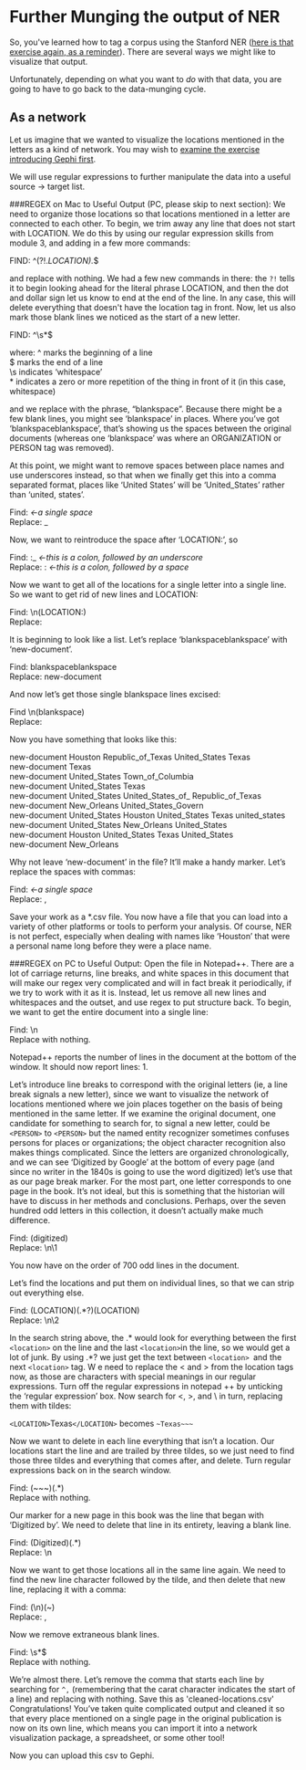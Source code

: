 # Further Munging the output of NER

So, you've learned how to tag a corpus using the Stanford NER ([here is that exercise again, as a reminder](https://github.com/hist3907b-winter2015/module3-wranglingdata/blob/master/ner.md)). There are several ways we might like to visualize that output.

Unfortunately, depending on what you want to *do* with that data, you are going to have to go back to the data-munging cycle. 
## As a network
Let us imagine that we wanted to visualize the locations mentioned in the letters as a kind of network. You may wish to [examine the exercise introducing Gephi first](https://github.com/hist3907b-winter2015/module4-holes/blob/master/gephi.md).

We will use regular expressions to further manipulate the data into a useful source -> target list.

###REGEX on Mac to Useful Output (PC, please skip to next section):
We need to organize those locations so that locations mentioned in a letter are connected to each other. To begin, we trim away any line that does not start with LOCATION. We do this by using our regular expression skills from module 3, and adding in a few more commands:

FIND: ^(?!.*LOCATION).*$

and replace with nothing. We had a few new commands in there: the ```?!``` tells it to begin looking ahead for the literal phrase LOCATION, and then the dot and dollar sign let us know to end at the end of the line. In any case, this will delete everything that doesn't have the location tag in front. Now, let us also mark those blank lines we noticed as the start of a new letter. 

FIND: ^\s*$

where:
^ marks the beginning of a line<br>
$ marks the end of a line<Br>
\s indicates ‘whitespace’<Br>
\* indicates a zero or more repetition of the thing in front of it (in this case, whitespace)

and we replace with the phrase, “blankspace”. Because there might be a few blank lines, you might see ‘blankspace’ in places. Where you’ve got ‘blankspaceblankspace’, that’s showing us the spaces between the original documents (whereas one ‘blankspace’ was where an ORGANIZATION or PERSON tag was removed).

At this point, we might want to remove spaces between place names and use underscores instead, so that when we finally get this into a comma separated format, places like ‘United States’ will be ‘United_States’ rather than ‘united, states’.

Find:  *<-a single space*<br>
Replace: \_

Now, we want to reintroduce the space after ‘LOCATION:’, so

Find: :_       *<-this is a colon, followed by an underscore*<br>
Replace: :  *<-this is a colon, followed by a space*

Now we want to get all of the locations for a single letter into a single line. So we want to get rid of new lines and LOCATION:

Find: \n(LOCATION:)<br>
Replace: 

It is beginning to look like a list. Let’s replace ‘blankspaceblankspace’ with ‘new-document’.

Find: blankspaceblankspace<br>
Replace: new-document

And now let’s get those single blankspace lines excised:

Find \n(blankspace)<br>
Replace: 

Now you have something that looks like this:

<p>
new-document Houston Republic_of_Texas United_States Texas<br>
new-document Texas<br>
new-document United_States Town_of_Columbia<br>
new-document United_States Texas<br>
new-document United_States United_States_of_ Republic_of_Texas<br>
new-document New_Orleans United_States_Govern<br>
new-document United_States Houston United_States Texas united_states<br>
new-document United_States New_Orleans United_States<br>
new-document Houston United_States Texas United_States<br>
new-document New_Orleans<br>
</p>

Why not leave ‘new-document’ in the file? It’ll make a handy marker. Let’s replace the spaces with commas:

Find:      *<-a single space*<br>
Replace: , 

Save your work as a *.csv file. You now have a file that you can load into a variety of other platforms or tools to perform your analysis. Of course, NER is not perfect, especially when dealing with names like ‘Houston’ that were a personal name long before they were a place name.

###REGEX on PC to Useful Output:
Open the file in Notepad++.  There are a lot of carriage returns, line breaks, and white spaces in this document that will make our regex very complicated and will in fact break it periodically, if we try to work with it as it is. Instead, let us remove all new lines and whitespaces and the outset, and use regex to put structure back. To begin, we want to get the entire document into a single line:

Find: \n<br>
Replace with nothing.

Notepad++ reports the number of lines in the document at the bottom of the window. It should now report lines: 1.

Let’s introduce line breaks to correspond with the original letters (ie, a line break signals a new letter), since we want to visualize the network of locations mentioned where we join places together on the basis of being mentioned in the same letter. If we examine the original document, one candidate for something to search for, to signal a new letter, could be  ```<PERSON>``` to ```<PERSON>``` but the named entity recognizer sometimes confuses persons for places or organizations; the object character recognition also makes things complicated.  Since the letters are organized chronologically, and we can see ‘Digitized by Google’ at the bottom of every page (and since no writer in the 1840s is going to use the word digitized) let’s use that as our page break marker. For the most part, one letter corresponds to one page in the book. It’s not ideal, but this is something that the historian will have to discuss in her methods and conclusions. Perhaps, over the seven hundred odd letters in this collection, it doesn’t actually make much difference.

Find: (digitized)<br>
Replace: \n\1

You now have on the order of 700 odd lines in the document. 

Let’s find the locations and put them on individual lines, so that we can strip out everything else. 

Find: (LOCATION)(.\*?)(LOCATION)<br>
Replace: \n\2

In the search string above, the .\* would look for everything between the first ```<location>``` on the line and the last ```<location>```in the line, so we would get a lot of junk. By using .\*? we just get the text between ```<location> ```and the next ```<location>``` tag.
W
e need to replace the < and > from the location tags now, as those are characters with special meanings in our regular expressions. Turn off the regular expressions in notepad ++ by unticking the ‘regular expression’ box. Now search for <, >, and \ in turn, replacing them with tildes:

```<LOCATION>```Texas```</LOCATION>``` becomes ```~Texas~~~```

Now we want to delete in each line everything that isn’t a location. Our locations start the line and are trailed by three tildes, so we just need to find those three tildes and everything that comes after, and delete. Turn regular expressions back on in the search window.

Find: (~~~)(.*)<br>
Replace with nothing.

Our marker for a new page in this book was the line that began with ‘Digitized by’. We need to delete that line in its entirety, leaving a blank line.

Find: (Digitized)(.\*)<br>
Replace: \n

Now we want to get those locations all in the same line again. We need to find the new line character followed by the tilde, and then delete that new line, replacing it with a comma:

Find: (\n)(~)<br>
Replace: ,

Now we remove extraneous blank lines.

Find: \s*$<br>
Replace with nothing. 

We’re almost there. Let’s remove the comma that starts each line by searching for 
```^,``` 
(remembering that the carat character indicates the start of a line) and replacing with nothing. Save this as 'cleaned-locations.csv' Congratulations! You’ve taken quite complicated output and cleaned it so that every place mentioned on a single page in the original publication is now on its own line, which means you can import it into a network visualization package, a spreadsheet, or some other tool!

Now you can upload this csv to Gephi.
